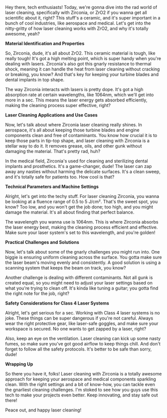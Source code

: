 Hey there, tech enthusiasts! Today, we're gonna dive into the rad world of laser cleaning, specifically with Zirconia, or ZrO2 if you wanna get all scientific about it, right? This stuff's a ceramic, and it's super important in a bunch of cool industries, like aerospace and medical. Let's get into the nitty-gritty of how laser cleaning works with ZrO2, and why it's totally awesome, yeah?

**Material Identification and Properties**

So, Zirconia, dude, it's all about ZrO2. This ceramic material is tough, like really tough! It's got a high melting point, which is super handy when you're dealing with lasers. Zirconia's also got this gnarly resistance to thermal shock, meaning it can handle the heat from laser cleaning without cracking or breaking, you know? And that's key for keeping your turbine blades and dental implants in top shape.

The way Zirconia interacts with lasers is pretty dope. It's got a high absorption rate at certain wavelengths, like 1064nm, which we'll get into more in a sec. This means the laser energy gets absorbed efficiently, making the cleaning process super effective, right?

**Laser Cleaning Applications and Use Cases**

Now, let's talk about where Zirconia laser cleaning really shines. In aerospace, it's all about keeping those turbine blades and engine components clean and free of contaminants. You know how crucial it is to keep those parts in tip-top shape, and laser cleaning with Zirconia is a stellar way to do it. It removes grease, oils, and other gunk without damaging the material. That's pretty rad, huh?

In the medical field, Zirconia's used for cleaning and sterilizing dental implants and prosthetics. It's a game-changer, dude! The laser can zap away any nasties without harming the delicate surfaces. It's a clean sweep, and it's totally safe for patients too. How cool is that?

**Technical Parameters and Machine Settings**

Alright, let's get into the techy stuff. For laser cleaning Zirconia, you wanna be looking at a fluence range of 0.5 to 5 J/cm². That's the sweet spot, you know? Too low, and you won't get the job done; too high, and you might damage the material. It's all about finding that perfect balance.

The wavelength you wanna use is 1064nm. This is where Zirconia absorbs the laser energy best, making the cleaning process efficient and effective. Make sure your laser system's set to this wavelength, and you're golden!

**Practical Challenges and Solutions**

Now, let's talk about some of the gnarly challenges you might run into. One biggie is ensuring uniform cleaning across the surface. You gotta make sure the laser beam's moving evenly and consistently. A good solution is using a scanning system that keeps the beam on track, you know?

Another challenge is dealing with different contaminants. Not all gunk is created equal, so you might need to adjust your laser settings based on what you're trying to clean off. It's kinda like tuning a guitar; you gotta find the right note for the job, right?

**Safety Considerations for Class 4 Laser Systems**

Alright, let's get serious for a sec. Working with Class 4 laser systems is no joke. These things can be super dangerous if you're not careful. Always wear the right protective gear, like laser-safe goggles, and make sure your workspace is secured. No one wants to get zapped by a laser, right?

Also, keep an eye on the ventilation. Laser cleaning can kick up some nasty fumes, so make sure you've got good airflow to keep things chill. And don't forget to follow all the safety protocols. It's better to be safe than sorry, dude!

**Wrapping Up**

So there you have it, folks! Laser cleaning with Zirconia is a totally awesome approach for keeping your aerospace and medical components sparkling clean. With the right settings and a bit of know-how, you can tackle even the gnarliest cleaning challenges. I'm stoked to see how you guys use this tech to make your projects even better. Keep innovating, and stay safe out there!

Peace out, and happy laser cleaning!